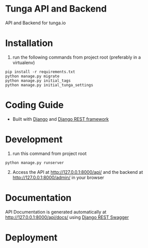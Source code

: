 # Tunga API and Backend
API and Backend for tunga.io

# Installation
1. run the following commands from project root (preferably in a virtualenv)
```
pip install -r requirements.txt
python manage.py migrate
python manage.py initial_tags
python manage.py initial_tunga_settings
```

# Coding Guide
* Built with [Django](https://www.djangoproject.com/) and [Django REST framework](http://www.django-rest-framework.org/)

# Development
1. run this command from project root
```
python manage.py runserver
```
2. Access the API at http://127.0.0.1:8000/api/ and the backend at http://127.0.0.1:8000/admin/ in your browser

# Documentation
API Documentation is generated automatically at http://127.0.0.1:8000/api/docs/ using [Django REST Swagger](https://github.com/marcgibbons/django-rest-swagger)

# Deployment
